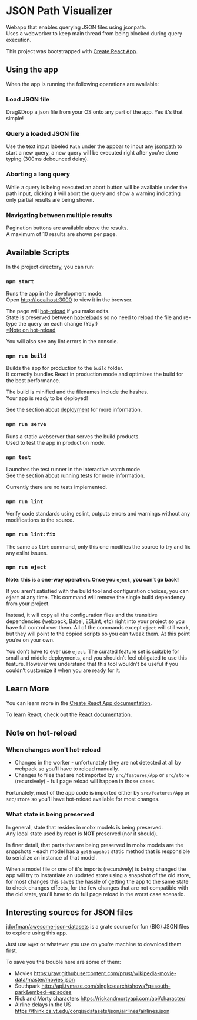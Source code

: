 # JSON Path Visualizer

Webapp that enables querying JSON files using jsonpath.\
Uses a webworker to keep main thread from being blocked during query execution.


This project was bootstrapped with [Create React App](https://github.com/facebook/create-react-app).


## Using the app

When the app is running the following operations are available:

### Load JSON file

Drag&Drop a json file from your OS onto any part of the app. Yes it's that simple!

### Query a loaded JSON file

Use the text input labeled `Path` under the appbar to input any [jsonpath] to start a new query, a new query will be executed right after you're done typing (300ms debounced delay).

### Aborting a long query

While a query is being executed an abort button will be available under the path input, clicking it will abort the query and show a warning indicating only partial results are being shown.

### Navigating between multiple results

Pagination buttons are available above the results.\
A maximum of 10 results are shown per page.

## Available Scripts

In the project directory, you can run:

### `npm start`

Runs the app in the development mode.\
Open [http://localhost:3000](http://localhost:3000) to view it in the browser.

The page will [hot-reload] if you make edits.\
State is preserved between [hot-reload]s
so no need to reload the file and re-type the query on each change (Yay!)\
[*Note on hot-reload](#note-on-hot-reload)

You will also see any lint errors in the console.

### `npm run build`

Builds the app for production to the `build` folder.\
It correctly bundles React in production mode and optimizes the build for the best performance.

The build is minified and the filenames include the hashes.\
Your app is ready to be deployed!

See the section about [deployment](https://facebook.github.io/create-react-app/docs/deployment) for more information.

### `npm run serve`

Runs a static webserver that serves the build products.\
Used to test the app in production mode.

### `npm test`

Launches the test runner in the interactive watch mode.\
See the section about [running tests](https://facebook.github.io/create-react-app/docs/running-tests) for more information.

Currently there are no tests implemented.

### `npm run lint`

Verify code standards using eslint, outputs errors and warnings without any modifications to the source.

### `npm run lint:fix`

The same as `lint` command, only this one modifies the source to try and fix any eslint issues.

### `npm run eject`

**Note: this is a one-way operation. Once you `eject`, you can’t go back!**

If you aren’t satisfied with the build tool and configuration choices, you can `eject` at any time. This command will remove the single build dependency from your project.

Instead, it will copy all the configuration files and the transitive dependencies (webpack, Babel, ESLint, etc) right into your project so you have full control over them. All of the commands except `eject` will still work, but they will point to the copied scripts so you can tweak them. At this point you’re on your own.

You don’t have to ever use `eject`. The curated feature set is suitable for small and middle deployments, and you shouldn’t feel obligated to use this feature. However we understand that this tool wouldn’t be useful if you couldn’t customize it when you are ready for it.

## Learn More

You can learn more in the [Create React App documentation](https://facebook.github.io/create-react-app/docs/getting-started).

To learn React, check out the [React documentation](https://reactjs.org/).


## Note on hot-reload

### When changes won't hot-reload

* Changes in the worker - unfortunately they are not detected at all by webpack so you'll have to reload manually.
* Changes to files that are not imported by `src/features/App` or `src/store` (recursively) - full page reload will happen in those cases.

Fortunately, most of the app code is imported either by `src/features/App` or `src/store` so you'll have hot-reload available for most changes.


### What state is being preserved

In general, state that resides in mobx models is being preserved.\
Any local state used by react is **NOT** preserved (nor it should).

In finer detail, that parts that are being preserved in mobx models are the snapshots - each model has a `getSnapshot` static method that is responsible to serialize an instance of that model.

When a model file or one of it's imports (recursively) is being changed the app will try to instantiate an updated store using a snapshot of the old store, for most changes this saves the hassle of getting the app to the same state to check changes effects, for the few changes that are not compatible with the old state, you'll have to do full page reload in the worst case scenario.


## Interesting sources for JSON files

[jdorfman/awesome-json-datasets](https://github.com/jdorfman/awesome-json-datasets#movies) is a grate source for fun (BIG) JSON files to explore using this app.

Just use `wget` or whatever you use on you're machine to download them first.

To save you the trouble here are some of them:

* Movies https://raw.githubusercontent.com/prust/wikipedia-movie-data/master/movies.json
* Southpark http://api.tvmaze.com/singlesearch/shows?q=south-park&embed=episodes
* Rick and Morty characters https://rickandmortyapi.com/api/character/
* Airline delays in the US https://think.cs.vt.edu/corgis/datasets/json/airlines/airlines.json

[hot-reload]: https://webpack.js.org/concepts/hot-module-replacement/
[jsonpath]: https://restfulapi.net/json-jsonpath/
